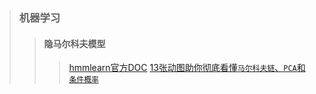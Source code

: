 >### 机器学习
>>#### 隐马尔科夫模型
>>>[hmmlearn官方DOC](https://hmmlearn.readthedocs.io/en/latest/tutorial.html)
>>>[13张动图助你彻底看懂`马尔科夫链`、`PCA`和`条件概率`](https://mp.weixin.qq.com/s/yQsbsTNkEPj7j56RsKe8eg)
